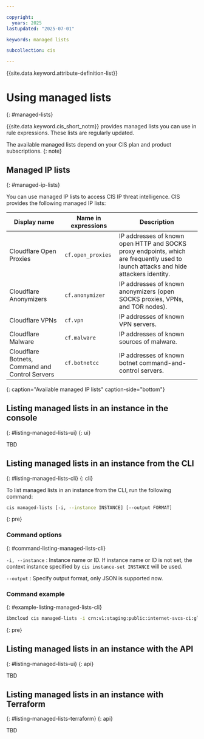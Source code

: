 ```yaml
---

copyright:
  years: 2025
lastupdated: "2025-07-01"

keywords: managed lists

subcollection: cis

---
```


{{site.data.keyword.attribute-definition-list}}

# Using managed lists
{: #managed-lists}

{{site.data.keyword.cis_short_notm}} provides managed lists you can use in rule expressions. These lists are regularly updated.

The available managed lists depend on your CIS plan and product subscriptions.
{: note}

## Managed IP lists
{: #managed-ip-lists}

You can use managed IP lists to access CIS IP threat intelligence. CIS provides the following managed IP lists:

| Display name | Name in expressions | Description |
| ------------ | ------------------- | ----------- |
| Cloudflare Open Proxies | `cf.open_proxies` | IP addresses of known open HTTP and SOCKS proxy endpoints, which are frequently used to launch attacks and hide attackers identity.|
| Cloudflare Anonymizers | `cf.anonymizer` | IP addresses of known anonymizers (open SOCKS proxies, VPNs, and TOR nodes). |
| Cloudflare VPNs | `cf.vpn` | IP addresses of known VPN servers. |
| Cloudflare Malware | `cf.malware` | IP addresses of known sources of malware. |
| Cloudflare Botnets, Command and Control Servers | `cf.botnetcc` | IP addresses of known botnet command-and-control servers. |
{: caption="Available managed IP lists" caption-side="bottom"}

## Listing managed lists in an instance in the console
{: #listing-managed-lists-ui}
{: ui}

TBD

## Listing managed lists in an instance from the CLI
{: #listing-managed-lists-cli}
{: cli}

To list managed lists in an instance from the CLI, run the following command:

```sh
cis managed-lists [-i, --instance INSTANCE] [--output FORMAT]
```
{: pre}

### Command options
{: #command-listing-managed-lists-cli}

`-i, --instance`
:   Instance name or ID. If instance name or ID is not set, the context instance specified by `cis instance-set INSTANCE` will be used.

`--output`
:   Specify output format, only JSON is supported now.

### Command example
{: #example-listing-managed-lists-cli}

```sh
ibmcloud cis managed-lists -i crn:v1:staging:public:internet-svcs-ci:global:a/c987fg3e4h278745690dp435683568rp:eg7kb437-4893-56yl-4wn9-c595j8t78gr9:: -o json
```
{: pre}

## Listing managed lists in an instance with the API
{: #listing-managed-lists-ui}
{: api}

TBD

## Listing managed lists in an instance with Terraform
{: #listing-managed-lists-terraform}
{: api}

TBD
